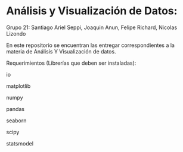 # Análisis y Visualización de Datos:
Grupo 21: Santiago Ariel Seppi, Joaquin Anun, Felipe Richard, Nicolas Lizondo

En este repositorio se encuentran las entregar correspondientes a la materia de Análisis Y Visualización de datos.

Requerimientos (Librerías que deben ser instaladas):

io

matplotlib

numpy

pandas

seaborn

scipy

statsmodel
